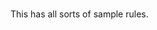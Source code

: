 # **[](https://wiki.gentoo.org/wiki/Nftables#Basic_drop_filter)**

This has all sorts of sample rules.
